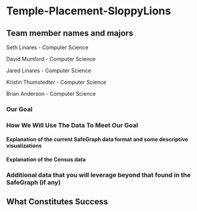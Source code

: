 ﻿# Temple-Placement-SloppyLions

## Team member names and majors
Seth Linares - Computer Science

David Mumford - Computer Science

Jared Linares - Computer Science

Kristin Thumstedter - Computer Science

Brian Anderson - Computer Science

### Our Goal

### How We Will Use The Data To Meet Our Goal

#### Explanation of the current SafeGraph data format and some descriptive visualizations

#### Explanation of the Census data

### Additional data that you will leverage beyond that found in the SafeGraph (if any)

## What Constitutes Success

